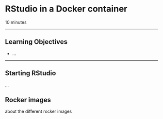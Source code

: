 #  RStudio in a Docker container

10 minutes 

---------------------------------------------------

## Learning Objectives

* ...

----------------------------------------------------

## Starting RStudio

...

## Rocker images

about the different rocker images

<!--
Previous: [Getting Started with OpenRefine](00-getting-started.html)  Next: [Scripts from OpenRefine](02-scripts.html)
-->
